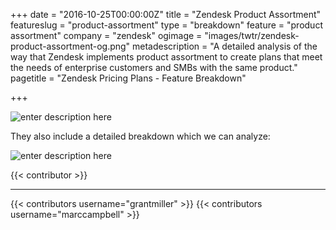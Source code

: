 +++
date = "2016-10-25T00:00:00Z"
title = "Zendesk Product Assortment"
featureslug = "product-assortment"
type = "breakdown"
feature = "product assortment"
company = "zendesk"
ogimage = "images/twtr/zendesk-product-assortment-og.png"
metadescription = "A detailed analysis of the way that Zendesk implements product assortment to create plans that meet the needs of enterprise customers and SMBs with the same product."
pagetitle = "Zendesk Pricing Plans - Feature Breakdown"

+++

![enter description here](https://i.imgur.com/tkjc1CE.png)

They also include a detailed breakdown which we can analyze:

![enter description here](https://i.imgur.com/NdpI865.png)

{{< contributor >}}

----
{{< contributors username="grantmiller" >}}
{{< contributors username="marccampbell" >}}
